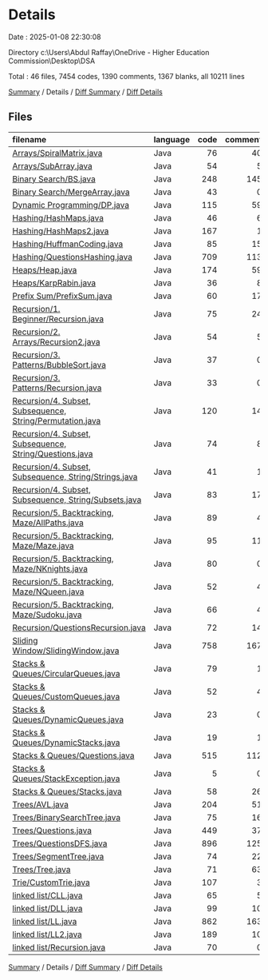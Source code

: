 # Details

Date : 2025-01-08 22:30:08

Directory c:\\Users\\Abdul Raffay\\OneDrive - Higher Education Commission\\Desktop\\DSA

Total : 46 files,  7454 codes, 1390 comments, 1367 blanks, all 10211 lines

[Summary](results.md) / Details / [Diff Summary](diff.md) / [Diff Details](diff-details.md)

## Files
| filename | language | code | comment | blank | total |
| :--- | :--- | ---: | ---: | ---: | ---: |
| [Arrays/SpiralMatrix.java](/Arrays/SpiralMatrix.java) | Java | 76 | 40 | 14 | 130 |
| [Arrays/SubArray.java](/Arrays/SubArray.java) | Java | 54 | 5 | 9 | 68 |
| [Binary Search/BS.java](/Binary%20Search/BS.java) | Java | 248 | 145 | 44 | 437 |
| [Binary Search/MergeArray.java](/Binary%20Search/MergeArray.java) | Java | 43 | 0 | 4 | 47 |
| [Dynamic Programming/DP.java](/Dynamic%20Programming/DP.java) | Java | 115 | 59 | 24 | 198 |
| [Hashing/HashMaps.java](/Hashing/HashMaps.java) | Java | 46 | 6 | 15 | 67 |
| [Hashing/HashMaps2.java](/Hashing/HashMaps2.java) | Java | 167 | 1 | 27 | 195 |
| [Hashing/HuffmanCoding.java](/Hashing/HuffmanCoding.java) | Java | 85 | 15 | 24 | 124 |
| [Hashing/QuestionsHashing.java](/Hashing/QuestionsHashing.java) | Java | 709 | 113 | 146 | 968 |
| [Heaps/Heap.java](/Heaps/Heap.java) | Java | 174 | 59 | 48 | 281 |
| [Heaps/KarpRabin.java](/Heaps/KarpRabin.java) | Java | 36 | 8 | 5 | 49 |
| [Prefix Sum/PrefixSum.java](/Prefix%20Sum/PrefixSum.java) | Java | 60 | 17 | 13 | 90 |
| [Recursion/1. Beginner/Recursion.java](/Recursion/1.%20Beginner/Recursion.java) | Java | 75 | 24 | 17 | 116 |
| [Recursion/2. Arrays/Recursion2.java](/Recursion/2.%20Arrays/Recursion2.java) | Java | 54 | 5 | 6 | 65 |
| [Recursion/3. Patterns/BubbleSort.java](/Recursion/3.%20Patterns/BubbleSort.java) | Java | 37 | 0 | 5 | 42 |
| [Recursion/3. Patterns/Recursion.java](/Recursion/3.%20Patterns/Recursion.java) | Java | 33 | 0 | 2 | 35 |
| [Recursion/4. Subset, Subsequence, String/Permutation.java](/Recursion/4.%20Subset,%20Subsequence,%20String/Permutation.java) | Java | 120 | 14 | 21 | 155 |
| [Recursion/4. Subset, Subsequence, String/Questions.java](/Recursion/4.%20Subset,%20Subsequence,%20String/Questions.java) | Java | 74 | 8 | 13 | 95 |
| [Recursion/4. Subset, Subsequence, String/Strings.java](/Recursion/4.%20Subset,%20Subsequence,%20String/Strings.java) | Java | 41 | 1 | 4 | 46 |
| [Recursion/4. Subset, Subsequence, String/Subsets.java](/Recursion/4.%20Subset,%20Subsequence,%20String/Subsets.java) | Java | 83 | 17 | 18 | 118 |
| [Recursion/5. Backtracking, Maze/AllPaths.java](/Recursion/5.%20Backtracking,%20Maze/AllPaths.java) | Java | 89 | 4 | 11 | 104 |
| [Recursion/5. Backtracking, Maze/Maze.java](/Recursion/5.%20Backtracking,%20Maze/Maze.java) | Java | 95 | 11 | 20 | 126 |
| [Recursion/5. Backtracking, Maze/NKnights.java](/Recursion/5.%20Backtracking,%20Maze/NKnights.java) | Java | 80 | 0 | 12 | 92 |
| [Recursion/5. Backtracking, Maze/NQueen.java](/Recursion/5.%20Backtracking,%20Maze/NQueen.java) | Java | 52 | 4 | 9 | 65 |
| [Recursion/5. Backtracking, Maze/Sudoku.java](/Recursion/5.%20Backtracking,%20Maze/Sudoku.java) | Java | 66 | 4 | 7 | 77 |
| [Recursion/QuestionsRecursion.java](/Recursion/QuestionsRecursion.java) | Java | 72 | 14 | 15 | 101 |
| [Sliding Window/SlidingWindow.java](/Sliding%20Window/SlidingWindow.java) | Java | 758 | 167 | 135 | 1,060 |
| [Stacks & Queues/CircularQueues.java](/Stacks%20&%20Queues/CircularQueues.java) | Java | 79 | 1 | 11 | 91 |
| [Stacks & Queues/CustomQueues.java](/Stacks%20&%20Queues/CustomQueues.java) | Java | 52 | 4 | 10 | 66 |
| [Stacks & Queues/DynamicQueues.java](/Stacks%20&%20Queues/DynamicQueues.java) | Java | 23 | 0 | 7 | 30 |
| [Stacks & Queues/DynamicStacks.java](/Stacks%20&%20Queues/DynamicStacks.java) | Java | 19 | 1 | 4 | 24 |
| [Stacks & Queues/Questions.java](/Stacks%20&%20Queues/Questions.java) | Java | 515 | 112 | 85 | 712 |
| [Stacks & Queues/StackException.java](/Stacks%20&%20Queues/StackException.java) | Java | 5 | 0 | 1 | 6 |
| [Stacks & Queues/Stacks.java](/Stacks%20&%20Queues/Stacks.java) | Java | 58 | 26 | 15 | 99 |
| [Trees/AVL.java](/Trees/AVL.java) | Java | 204 | 51 | 48 | 303 |
| [Trees/BinarySearchTree.java](/Trees/BinarySearchTree.java) | Java | 75 | 16 | 24 | 115 |
| [Trees/Questions.java](/Trees/Questions.java) | Java | 449 | 37 | 77 | 563 |
| [Trees/QuestionsDFS.java](/Trees/QuestionsDFS.java) | Java | 896 | 125 | 144 | 1,165 |
| [Trees/SegmentTree.java](/Trees/SegmentTree.java) | Java | 74 | 22 | 19 | 115 |
| [Trees/Tree.java](/Trees/Tree.java) | Java | 71 | 63 | 18 | 152 |
| [Trie/CustomTrie.java](/Trie/CustomTrie.java) | Java | 107 | 3 | 21 | 131 |
| [linked list/CLL.java](/linked%20list/CLL.java) | Java | 65 | 5 | 17 | 87 |
| [linked list/DLL.java](/linked%20list/DLL.java) | Java | 99 | 10 | 14 | 123 |
| [linked list/LL.java](/linked%20list/LL.java) | Java | 862 | 163 | 122 | 1,147 |
| [linked list/LL2.java](/linked%20list/LL2.java) | Java | 189 | 10 | 46 | 245 |
| [linked list/Recursion.java](/linked%20list/Recursion.java) | Java | 70 | 0 | 16 | 86 |

[Summary](results.md) / Details / [Diff Summary](diff.md) / [Diff Details](diff-details.md)